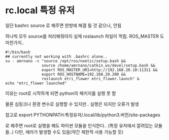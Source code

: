 # rc.local 특정 유저

일단 bashrc source 로 해주면 한방에 해결 될 것 같으나, 안됨

하나씩 모두 source를 처리해줘야지 실제 roslaunch 파일이 먹힘. 
ROS_MASTER 도 마찬가지..


```
#!/bin/bash
## currently not working with .bashrc alone..
su - amrnano -c "source /opt/ros/noetic/setup.bash &&
                source /home/amrnano/catkin_ws/devel/setup.bash &&
                export ROS_MASTER_URI=http://192.168.20.10:11311 &&
                export ROS_HOSTNAME=192.168.20.200 &&
                roslaunch etri_flower etri_flower.launch" &
echo "etri_flower launched"
```

이유는 root로 시작하게 되면 python의 패키지를 실행 못 함

물론 심링크나 환경 변수로 실행할 수 있지만.. 실행은 되지만 오류가 발생

참고로 
export PYTHONPATH:특정유저/.local/lib/python3.버전/site-packages

로 해주면 root로 실행을 해도 파이썬 모듈을 인식한다.. (특정 유저에서 깔려있는 모듈들..)  다만, 에러가 발생할 수도 있음(약간 제한적 사용 가능할 듯)

